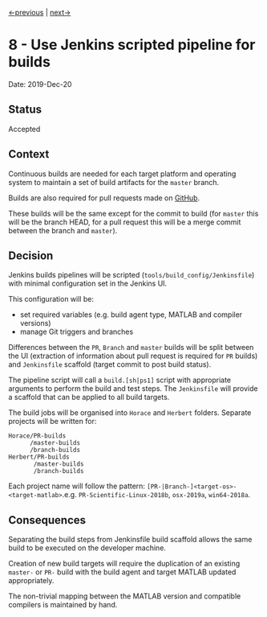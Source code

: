 [<-previous](0007-use-herbert-as-library-dependency.md) | [next->](0009-use-standard-naming-for-build-artifacts.md)

# 8 - Use Jenkins scripted pipeline for builds

Date: 2019-Dec-20

## Status

Accepted

## Context

Continuous builds are needed for each target platform and operating system to maintain a set of build artifacts for the `master` branch.

Builds are also required for pull requests made on [GitHub](https://github.com/pace-neutrons).

These builds will be the same except for the commit to build (for `master` this will be the branch HEAD, for a pull request this will be a merge commit between the branch and `master`).

## Decision

Jenkins builds pipelines will be scripted (`tools/build_config/Jenkinsfile`) with minimal configuration set in the Jenkins UI.

This configuration will be:

- set required variables (e.g. build agent type, MATLAB and compiler versions)
- manage Git triggers and branches

Differences between the `PR`, `Branch` and `master` builds will be split between the UI (extraction of information about pull request is required for `PR` builds) and `Jenkinsfile` scaffold (target commit to post build status).

The pipeline script will call a `build.[sh|ps1]` script with appropriate arguments to perform the build and test steps. The `Jenkinsfile` will provide a scaffold that can be applied to all build targets.

The build jobs will be organised into `Horace` and `Herbert` folders. Separate projects will be written for:

```
Horace/PR-builds
      /master-builds
      /branch-builds
Herbert/PR-builds
       /master-builds
       /branch-builds
```

Each project name will follow the pattern: `[PR-|Branch-]<target-os>-<target-matlab>`.e.g. `PR-Scientific-Linux-2018b`, `osx-2019a`, `win64-2018a`.

## Consequences

Separating the build steps from Jenkinsfile build scaffold allows the same build to be executed on the developer machine.

Creation of new build targets will require the duplication of an existing `master-` or `PR-` build with the build agent and target MATLAB updated appropriately.

The non-trivial mapping between the MATLAB version and compatible compilers is maintained by hand.